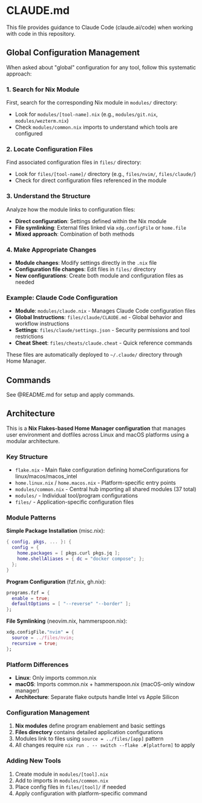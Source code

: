 # CLAUDE.md

This file provides guidance to Claude Code (claude.ai/code) when working with code in this repository.

## Global Configuration Management

When asked about "global" configuration for any tool, follow this systematic approach:

### 1. Search for Nix Module
First, search for the corresponding Nix module in `modules/` directory:
- Look for `modules/[tool-name].nix` (e.g., `modules/git.nix`, `modules/wezterm.nix`)
- Check `modules/common.nix` imports to understand which tools are configured

### 2. Locate Configuration Files
Find associated configuration files in `files/` directory:
- Look for `files/[tool-name]/` directory (e.g., `files/nvim/`, `files/claude/`)
- Check for direct configuration files referenced in the module

### 3. Understand the Structure
Analyze how the module links to configuration files:
- **Direct configuration**: Settings defined within the Nix module
- **File symlinking**: External files linked via `xdg.configFile` or `home.file`
- **Mixed approach**: Combination of both methods

### 4. Make Appropriate Changes
- **Module changes**: Modify settings directly in the `.nix` file
- **Configuration file changes**: Edit files in `files/` directory
- **New configurations**: Create both module and configuration files as needed

### Example: Claude Code Configuration
- **Module**: `modules/claude.nix` - Manages Claude Code configuration files
- **Global Instructions**: `files/claude/CLAUDE.md` - Global behavior and workflow instructions
- **Settings**: `files/claude/settings.json` - Security permissions and tool restrictions
- **Cheat Sheet**: `files/cheats/claude.cheat` - Quick reference commands

These files are automatically deployed to `~/.claude/` directory through Home Manager.

## Commands

See @README.md for setup and apply commands.

## Architecture

This is a **Nix Flakes-based Home Manager configuration** that manages user environment and dotfiles across Linux and macOS platforms using a modular architecture.

### Key Structure
- `flake.nix` - Main flake configuration defining homeConfigurations for linux/macos/macos_intel
- `home.linux.nix` / `home.macos.nix` - Platform-specific entry points
- `modules/common.nix` - Central hub importing all shared modules (37 total)
- `modules/` - Individual tool/program configurations
- `files/` - Application-specific configuration files

### Module Patterns

**Simple Package Installation** (misc.nix):
```nix
{ config, pkgs, ... }: {
  config = {
    home.packages = [ pkgs.curl pkgs.jq ];
    home.shellAliases = { dc = "docker compose"; };
  };
}
```

**Program Configuration** (fzf.nix, gh.nix):
```nix
programs.fzf = {
  enable = true;
  defaultOptions = [ "--reverse" "--border" ];
};
```

**File Symlinking** (neovim.nix, hammerspoon.nix):
```nix
xdg.configFile."nvim" = {
  source = ../files/nvim;
  recursive = true;
};
```

### Platform Differences
- **Linux**: Only imports common.nix
- **macOS**: Imports common.nix + hammerspoon.nix (macOS-only window manager)
- **Architecture**: Separate flake outputs handle Intel vs Apple Silicon

### Configuration Management
1. **Nix modules** define program enablement and basic settings
2. **Files directory** contains detailed application configurations  
3. Modules link to files using `source = ../files/[app]` pattern
4. All changes require `nix run . -- switch --flake .#[platform]` to apply

### Adding New Tools
1. Create module in `modules/[tool].nix` 
2. Add to imports in `modules/common.nix`
3. Place config files in `files/[tool]/` if needed
4. Apply configuration with platform-specific command
